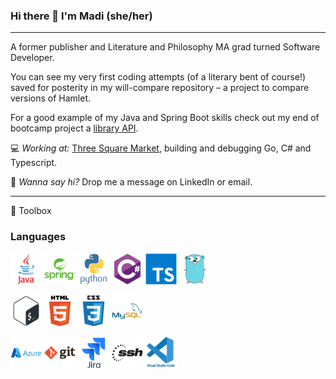 ### Hi there 👋 I'm Madi (she/her)
---
A former publisher and Literature and Philosophy MA grad turned Software Developer.

You can see my very first coding attempts (of a literary bent of course!) saved for posterity in my will-compare repository – a project to compare versions of Hamlet.



For a good example of my Java and Spring Boot skills check out my end of bootcamp project a [library API](https://github.com/rosemadr/DFESW7_Final_Project).

💻 <i>Working at:</i> [Three Square Market](https://www.32go.co.uk/), building and debugging Go, C# and Typescript. 
<!--- * practicing my Java skills (see pinned repos for current work!)
* building my Linux and command line knowledge using the [overthewire games](https://overthewire.org/wargames/)<br>
📚 <i>Currently studying:</i> Java, SOLID principles, JDBC and Spring Boot at QA Academy's DFE Software Development bootcamp.<br> --->
💬 <i>Wanna say hi?</i> Drop me a message on LinkedIn or email.

---

🧰 Toolbox
### Languages
<img src="https://raw.githubusercontent.com/devicons/devicon/2ae2a900d2f041da66e950e4d48052658d850630/icons/java/java-original-wordmark.svg" width="50" height="50" alt="Java logo"> <img src="https://raw.githubusercontent.com/devicons/devicon/2ae2a900d2f041da66e950e4d48052658d850630/icons/spring/spring-original-wordmark.svg" width="50" height="50" alt="Spring logo"> <img src="https://raw.githubusercontent.com/devicons/devicon/2ae2a900d2f041da66e950e4d48052658d850630/icons/python/python-original-wordmark.svg" width="50" height="50" alt="Python logo"> <img src="https://raw.githubusercontent.com/devicons/devicon/master/icons/csharp/csharp-original.svg" width="50" height="50" alt="C# logo"> 
<img src="https://raw.githubusercontent.com/devicons/devicon/master/icons/typescript/typescript-original.svg" width="50" height="50" alt="Typescript logo">
<img src="https://raw.githubusercontent.com/devicons/devicon/master/icons/go/go-original.svg" width="50" height="50" alt="Go logo"> 

<img src="https://raw.githubusercontent.com/devicons/devicon/2ae2a900d2f041da66e950e4d48052658d850630/icons/bash/bash-original.svg" width="50" height="50" alt="Bash logo"> <img src="https://raw.githubusercontent.com/devicons/devicon/2ae2a900d2f041da66e950e4d48052658d850630/icons/html5/html5-original-wordmark.svg" width="50" height="50" alt="HTML5 logo"> <img src="https://raw.githubusercontent.com/devicons/devicon/2ae2a900d2f041da66e950e4d48052658d850630/icons/css3/css3-original-wordmark.svg" width="50" height="50" alt="CSS logo"> <img src="https://raw.githubusercontent.com/devicons/devicon/2ae2a900d2f041da66e950e4d48052658d850630/icons/mysql/mysql-original-wordmark.svg" width="50" height="50" alt="MySQL logo"> 


<img src="https://raw.githubusercontent.com/devicons/devicon/2ae2a900d2f041da66e950e4d48052658d850630/icons/azure/azure-original-wordmark.svg" width="50" height="50" alt="Azure logo"> <img src="https://raw.githubusercontent.com/devicons/devicon/2ae2a900d2f041da66e950e4d48052658d850630/icons/git/git-original-wordmark.svg" width="50" height="50" alt="Git logo"> <img src="https://raw.githubusercontent.com/devicons/devicon/2ae2a900d2f041da66e950e4d48052658d850630/icons/jira/jira-original-wordmark.svg" width="50" height="50" alt="Jira logo"> <img src="https://raw.githubusercontent.com/devicons/devicon/2ae2a900d2f041da66e950e4d48052658d850630/icons/ssh/ssh-original-wordmark.svg" width="50" height="50" alt="SSH logo"> <img src="https://raw.githubusercontent.com/devicons/devicon/2ae2a900d2f041da66e950e4d48052658d850630/icons/vscode/vscode-original-wordmark.svg" width="50" height="50" alt="VSCode logo">
<!--
---

Currently adding to the 🧰 Toolbox<br>


---
-->
